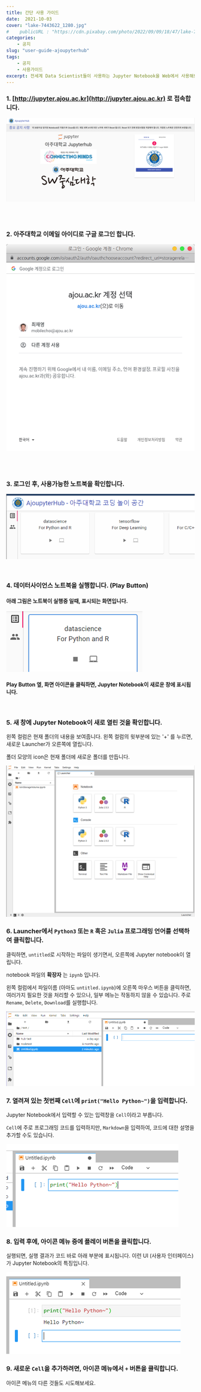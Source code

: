 ```yaml
---
title: 간단 사용 가이드
date:  2021-10-03
cover: "lake-7443622_1280.jpg" 
#    publicURL : "https://cdn.pixabay.com/photo/2022/09/09/18/47/lake-7443622_1280.jpg" # "./cover.jpg"
categories: 
    - 공지
slug: "user-guide-ajoupyterhub"
tags:
    - 공지
    - 사용가이드
excerpt: 전세계 Data Scientist들이 사용하는 Jupyter Notebook을 Web에서 사용해보세요. 
---
```


### 1. [http://jupyter.ajou.ac.kr](http://jupyter.ajou.ac.kr) 로 접속합니다.
![](./images/ajoupyter_home_1.png)

<br/>
<br/>

### 2. 아주대학교 이메일 아이디로 구글 로그인 합니다.
![](./images/Google_login.png)

<br/>
<br/>

### 3. 로그인 후, 사용가능한 노트북을 확인합니다.
![notebook-list](./images/list-of-notebooks.png)

<br/>

### 4. 데이터사이언스 노트북을 실행합니다. (Play Button)

#### 아래 그림은 노트북이 실행중 일때, 표시되는 화면입니다.

![running](./images/notebook-running.png)

#### Play Button 옆, 화면 아이콘을 클릭하면, Jupyter Notebook이 새로운 창에 표시됩니다.  

<br/>

### 5. 새 창에 Jupyter Notebook이 새로 열린 것을 확인합니다.

왼쪽 컬럼은 현재 폴더의 내용을 보여줍니다. 왼쪽 컬럼의 윗부분에 있는 '+' 를 누르면, 새로운 Launcher가 오른쪽에 열립니다.

폴더 모양의 icon은 현재 폴더에 새로운 폴더를 만듭니다.

![](./images/Jupyter_Notebook_launcher.png)


### 6. Launcher에서 `Python3` 또는 `R` 혹은 `Julia` 프로그래밍 언어를 선택하여 클릭합니다.

클릭하면, `untitled`로 시작하는 파일이 생기면서, 오른쪽에 Jupyter notebook이 열립니다.

notebook 파일의 **확장자** 는 `ipynb` 입니다.

왼쪽 컬럼에서 파일이름 (아마도 `untitled.ipynb`)에 오른쪽 마우스 버튼을 클릭하면, 여러가지 필요한 것을 처리할 수 있으나, 
일부 메뉴는 작동하지 않을 수 있습니다. 주로 `Rename`, `Delete`, `Download`를 실행합니다.

![](./images/Jupyter_notebook_untitled.png)

### 7. 열려져 있는 첫번째 `Cell`에 `print("Hello Python~")`을 입력합니다. 

Jupyter Notebook에서 입력할 수 있는 입력창을 `Cell`이라고 부릅니다.

`Cell`에 주로 프로그래밍 코드를 입력하지만, `Markdown`을 입력하여, 코드에 대한 설명을 추가할 수도 있습니다.

![](./images/Jupyter_notebook_hello_1.PNG)

### 8. 입력 후에, 아이콘 메뉴 중에 플레이 버튼을 클릭합니다.

실행되면, 실행 결과가 코드 바로 아래 부분에 표시됩니다. 이런 UI (사용자 인터페이스)가 Jupyter Notebook의 특징입니다.

![](./images/Jupyter_notebook_hello_2.PNG)

### 9. 새로운 `Cell`을 추가하려면, 아이콘 메뉴에서 `+` 버튼을 클릭합니다.

아이콘 메뉴의 다른 것들도 시도해보세요.